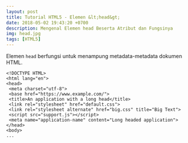 ```yaml
---
layout: post
title: Tutorial HTML5 - Elemen &lt;head&gt;
date: 2018-05-02 19:43:20 +0700
description: Mengenal Elemen head Beserta Atribut dan Fungsinya
img: head.jpg
tags: [HTML5]
---
```

Elemen <code>head</code> berfungsi untuk menampung metadata-metadata dokumen HTML.

<pre>
<code data-language="html">&lt;!DOCTYPE HTML&gt;
&lt;html lang="en"&gt;
&lt;head&gt;
 &lt;meta charset="utf-8"&gt;
 &lt;base href="https://www.example.com/"&gt;
 &lt;title&gt;An application with a long head&lt;/title&gt;
 &lt;link rel="stylesheet" href="default.css"&gt;
 &lt;link rel="stylesheet alternate" href="big.css" title="Big Text"&gt;
 &lt;script src="support.js"&gt;&lt;/script&gt;
 &lt;meta name="application-name" content="Long headed application"&gt;
&lt;/head&gt;
&lt;body&gt;
...</code>
</pre>